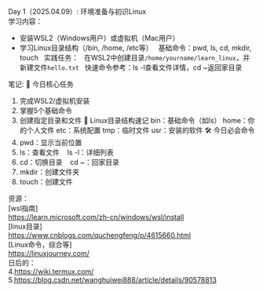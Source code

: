 Day 1（2025.04.09）: 环境准备与初识Linux  
学习内容：  
- 安装WSL2（Windows用户）或虚拟机（Mac用户）  
- 学习Linux目录结构（/bin, /home, /etc等）  
基础命令：pwd, ls, cd, mkdir, touch  
实践任务：  
在WSL2中创建目录`/home/yourname/learn_linux`，并新建文件`hello.txt`  
快速命令参考：ls -l查看文件详情，cd ~返回家目录  

笔记:
🌟 今日核心任务
1. 完成WSL2/虚拟机安装
2. 掌握5个基础命令
3. 创建指定目录和文件
📂 Linux目录结构速记
bin：基础命令（如ls）
home：你的个人文件
etc：系统配置
tmp：临时文件
usr：安装的软件
🛠️ 今日必会命令
1. pwd：显示当前位置
2. ls：查看文件
   ls -l：详细列表
3. cd：切换目录
   cd ~：回家目录
4. mkdir：创建文件夹
5. touch：创建文件

资源：  
[wsl指南]  
https://learn.microsoft.com/zh-cn/windows/wsl/install  
[linux目录]  
https://www.cnblogs.com/quchengfeng/p/4615660.html  
[Linux命令，综合等]  
https://linuxjourney.com/  
日后的：  
4.https://wiki.termux.com/  
5.https://blog.csdn.net/wanghuiwei888/article/details/90578813
